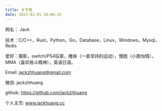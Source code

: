 ```yaml
---
title: 关于我
date: 2023-01-01 20:00:15
---
```


网名： Jack

技术：C/C++，Rust，Python，Go，Database，Linux，Windows，Mysql，Redis

爱好：摄影，switch/PS4玩家，撸铁（一直坚持的运动），慢跑（小跑怡情），MMA（喜欢格斗精神），英语日语。

Email: jackzhhuang@gmail.com

微信: jackzhhuang

github: https://github.com/jackzhhuang

个人主页: www.jackhuang.cc
